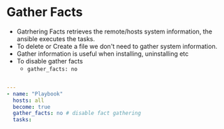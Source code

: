 # Gather Facts

- Gatrhering Facts retrieves the remote/hosts system information, the ansible executes the tasks.
- To delete or Create a file we don't need to gather system information.
- Gather information is useful when installing, uninstalling etc
- To disable gather facts
  - `gather_facts: no`

```yaml

---
- name: "Playbook"
  hosts: all
  become: true
  gather_facts: no # disable fact gathering
  tasks:

```
